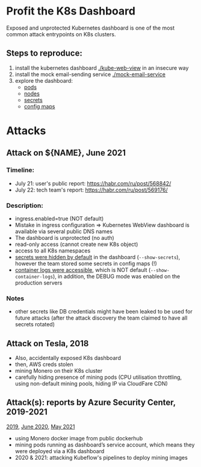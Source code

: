# Profit the K8s Dashboard
Exposed and unprotected Kubernetes dashboard is one of the most common attack entrypoints on K8s clusters.

## Steps to reproduce:
1. install the kubernetes dashboard [./kube-web-view](kube-web-view) in an insecure way
2. install the mock email-sending service [./mock-email-service](mock-email-service)
3. explore the dashboard:
   - [pods](http://rus-vote.seck8s.slurm.io/clusters/local/namespaces/mock-payload/pods)
   - [nodes](http://rus-vote.seck8s.slurm.io/clusters/local/nodes)
   - [secrets](http://rus-vote.seck8s.slurm.io/clusters/local/namespaces/mock-payload/secrets)
   - [config maps](http://rus-vote.seck8s.slurm.io/clusters/local/namespaces/mock-payload/configmaps)


# Attacks

## Attack on ${NAME}, June 2021

### Timeline:
- July 21: user's public report: https://habr.com/ru/post/568842/
- July 22: tech team's report: https://habr.com/ru/post/569176/

### Description:
- ingress.enabled=true (NOT default)
- Mistake in ingress configuration => Kubernetes WebView dashboard is available via several public DNS names
- The dashboard is unprotected (no auth)
- read-only access (cannot create new K8s object)
- access to all K8s namespaces
- [secrets were hidden by default](https://codeberg.org/hjacobs/kube-web-view/src/commit/bc5231296/deploy/deployment.yaml#L27-L29) in the dashboard (`--show-secrets`), however the team stored some secrets in config maps (!)
- [container logs were accessible](https://codeberg.org/hjacobs/kube-web-view/src/commit/bc5231296/deploy/deployment.yaml#L24-L26), which is NOT default (`--show-container-logs`), in addition, the DEBUG mode was enabled on the production servers


### Notes
- other secrets like DB credentials might have been leaked to be used for future attacks (after the attack discovery the team claimed to have all secrets rotated)


## Attack on Tesla, 2018

- Also, accidentally exposed K8s dashboard
- then, AWS creds stolen
- mining Monero on their K8s cluster
- carefully hiding presence of mining pods (CPU utilisation throttling, using non-default mining pools, hiding IP via CloudFare CDN)


## Attack(s): reports by Azure Security Center, 2019-2021

[2019](https://azure.microsoft.com/en-us/blog/detect-largescale-cryptocurrency-mining-attack-against-kubernetes-clusters/), [June 2020](https://www.microsoft.com/security/blog/2020/06/10/misconfigured-kubeflow-workloads-are-a-security-risk/), [May 2021](https://techcommunity.microsoft.com/t5/azure-security-center/new-large-scale-campaign-targets-kubeflow/ba-p/2425750)

- using Monero docker image from public dockerhub
- mining pods running as dashboard’s service account, which means they were deployed via a K8s dashboard
- 2020 & 2021: attacking Kubeflow's pipelines to deploy mining images
